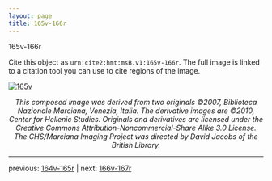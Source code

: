 ```yaml
---
layout: page
title: 165v-166r
---
```


165v-166r

Cite this object as `urn:cite2:hmt:msB.v1:165v-166r`. The full image is linked to a citation tool you can use to cite regions of the image.

[![165v](http://www.homermultitext.org/iipsrv?IIIF=/project/homer/pyramidal/deepzoom/hmt/vbbifolio/v1/vb_165v_166r.tif/full/800,/0/default.jpg)](http://www.homermultitext.org/ict2/?urn=urn:cite2:hmt:vbbifolio.v1:vb_165v_166r) 

<p style="text-align: center; font-style: italic;">This composed image was derived from two originals ©2007, Biblioteca Nazionale Marciana, Venezia, Italia. The derivative images are ©2010, Center for Hellenic Studies. Originals and derivatives are licensed under the Creative Commons Attribution-Noncommercial-Share Alike 3.0 License. The CHS/Marciana Imaging Project was directed by David Jacobs of the British Library.</p>

---

previous: [164v-165r](../164v-165r/) | next: [166v-167r](../166v-167r/)